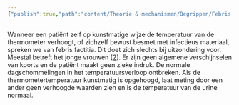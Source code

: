 ```yaml
---
{"publish":true,"path":"content/Theorie & mechanismen/Begrippen/Febris factitia.md","permalink":"/content/theorie-and-mechanismen/begrippen/febris-factitia/","title":"Febris factitia","tags":["Begrippen"]}
---
```




Wanneer een patiënt zelf op kunstmatige wijze de temperatuur van de thermometer verhoogt, of zichzelf bewust besmet met infectieus materiaal, spreken we van febris factitia. Dit doet zich slechts bij uitzondering voor. Meestal betreft het jonge vrouwen [[2](https://www.ncbi.nlm.nih.gov/pmc/articles/PMC7123679/#CR2)]. Er zijn geen algemene verschijnselen van koorts en de patiënt maakt geen zieke indruk. De normale dagschommelingen in het temperatuursverloop ontbreken. Als de thermometertemperatuur kunstmatig is opgehoogd, laat meting door een ander geen verhoogde waarden zien en is de temperatuur van de urine normaal.

